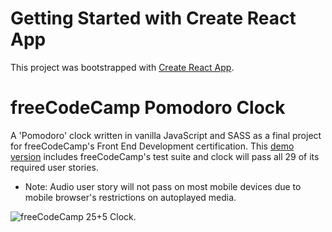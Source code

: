 # Getting Started with Create React App

This project was bootstrapped with [Create React App](https://github.com/facebook/create-react-app).

# freeCodeCamp Pomodoro Clock
A 'Pomodoro' clock written in vanilla JavaScript and SASS as a final project for freeCodeCamp's Front End Development certification. This [demo version](https://sdiaz-pomodoro-clock.netlify.app/) includes freeCodeCamp's test suite and clock will pass all 29 of its required user stories.

 *  Note: Audio user story will not pass on most mobile devices due to mobile browser's restrictions on autoplayed media.

![freeCodeCamp 25+5 Clock.](https://github.com/santi-diazl/fcc-pomodoro-clock/raw/main/javascript-pomodoro-clock.png)
